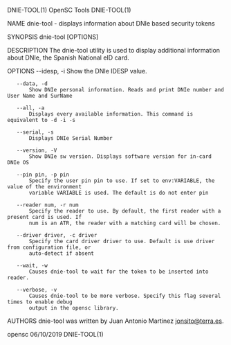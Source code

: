 DNIE-TOOL(1)                                 OpenSC Tools                                DNIE-TOOL(1)

NAME
       dnie-tool - displays information about DNIe based security tokens

SYNOPSIS
       dnie-tool [OPTIONS]

DESCRIPTION
       The dnie-tool utility is used to display additional information about DNIe, the Spanish
       National eID card.

OPTIONS
       --idesp, -i
           Show the DNIe IDESP value.

       --data, -d
           Show DNIe personal information. Reads and print DNIe number and User Name and SurName

       --all, -a
           Displays every available information. This command is equivalent to -d -i -s

       --serial, -s
           Displays DNIe Serial Number

       --version, -V
           Show DNIe sw version. Displays software version for in-card DNIe OS

       --pin pin, -p pin
           Specify the user pin pin to use. If set to env:VARIABLE, the value of the environment
           variable VARIABLE is used. The default is do not enter pin

       --reader num, -r num
           Specify the reader to use. By default, the first reader with a present card is used. If
           num is an ATR, the reader with a matching card will be chosen.

       --driver driver, -c driver
           Specify the card driver driver to use. Default is use driver from configuration file, or
           auto-detect if absent

       --wait, -w
           Causes dnie-tool to wait for the token to be inserted into reader.

       --verbose, -v
           Causes dnie-tool to be more verbose. Specify this flag several times to enable debug
           output in the opensc library.

AUTHORS
       dnie-tool was written by Juan Antonio Martinez <jonsito@terra.es>.

opensc                                        06/10/2019                                 DNIE-TOOL(1)
